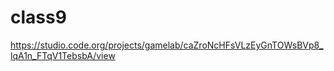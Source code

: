 # class9

https://studio.code.org/projects/gamelab/caZroNcHFsVLzEyGnTOWsBVp8_lqA1n_FTqV1TebsbA/view
